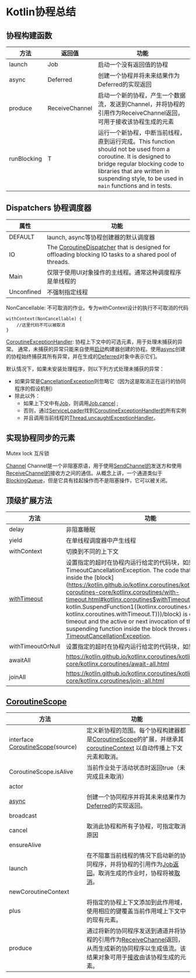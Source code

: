 # Kotlin协程总结

## 协程构建函数

| 方法        | 返回值         | 功能                                                         |
| ----------- | -------------- | ------------------------------------------------------------ |
| launch      | Job            | 启动一个没有返回值的协程                                     |
| async       | Deferred       | 创建一个协程并将未来结果作为Deferred的实现返回               |
| produce     | ReceiveChannel | 启动一个新的协程，产生一个数据流，发送到Channel，并将协程的引用作为ReceiveChannel返回，可用于接收该协程生成的元素 |
| runBlocking | T              | 运行一个新协程，中断当前线程，直到运行完成。This function should not be used from a coroutine. It is designed to bridge regular blocking code to libraries that are written in suspending style, to be used in `main` functions and in tests. |



## Dispatchers 协程调度器

| 属性       | 功能                                                         |
| ---------- | ------------------------------------------------------------ |
| DEFAULT    | launch, async等协程创建器的默认调度器                        |
| IO         | The [CoroutineDispatcher](https://kotlin.github.io/kotlinx.coroutines/kotlinx-coroutines-core/kotlinx.coroutines/-coroutine-dispatcher/index.html) that is designed for offloading blocking IO tasks to a shared pool of threads. |
| Main       | 仅限于使用UI对象操作的主线程。通常这种调度程序是单线程的     |
| Unconfined | 不强制指定线程                                               |



NonCancellable: 不可取消的作业。专为withContext设计的执行不可取消的代码

```
withContext(NonCancellable) {
	//这里代码不可以被取消
}
```

[CoroutineExceptionHandler](https://kotlin.github.io/kotlinx.coroutines/kotlinx-coroutines-core/kotlinx.coroutines/-coroutine-exception-handler/index.html): 协程上下文中的可选元素，用于处理未捕获的异常。 通常，未捕获的异常只能来自使用[启动](https://kotlin.github.io/kotlinx.coroutines/kotlinx-coroutines-core/kotlinx.coroutines/launch.html)构建器创建的协程。使用[async](https://kotlin.github.io/kotlinx.coroutines/kotlinx-coroutines-core/kotlinx.coroutines/async.html)创建的协程始终捕获其所有异常，并在生成的[Deferred](https://kotlin.github.io/kotlinx.coroutines/kotlinx-coroutines-core/kotlinx.coroutines/-deferred/index.html)对象中表示它们。

默认情况下，如果未安装处理程序，则以下列方式处理未捕获的异常：

- 如果异常是[CancellationException](https://kotlin.github.io/kotlinx.coroutines/kotlinx-coroutines-core/kotlinx.coroutines/-cancellation-exception/index.html)则忽略它（因为这是取消正在运行的协同程序的假设机制）
- 除此以外：
  - 如果上下文中有[Job](https://kotlin.github.io/kotlinx.coroutines/kotlinx-coroutines-core/kotlinx.coroutines/-job/index.html)，则调用[Job.cancel](https://kotlin.github.io/kotlinx.coroutines/kotlinx-coroutines-core/kotlinx.coroutines/-job/cancel.html) ;
  - 否则，通过[ServiceLoader](https://kotlin.github.io/kotlinx.coroutines/kotlinx-coroutines-core/kotlinx.coroutines/-coroutine-exception-handler/index.html#)找到[CoroutineExceptionHandler的](https://kotlin.github.io/kotlinx.coroutines/kotlinx-coroutines-core/kotlinx.coroutines/-coroutine-exception-handler/index.md)所有实例
  - 并且调用当前线程的[Thread.uncaughtExceptionHandler](http://docs.oracle.com/javase/8/docs/api/java/lang/Thread.html#uncaughtExceptionHandler)。



## 实现协程同步的元素

Mutex	lock	互斥锁

[Channel](https://kotlin.github.io/kotlinx.coroutines/kotlinx-coroutines-core/kotlinx.coroutines.channels/-channel/index.html)  Channel是一个非阻塞原语，用于使用[SendChannel的](https://kotlin.github.io/kotlinx.coroutines/kotlinx-coroutines-core/kotlinx.coroutines.channels/-send-channel/index.html)发送方和使用[ReceiveChannel的](https://kotlin.github.io/kotlinx.coroutines/kotlinx-coroutines-core/kotlinx.coroutines.channels/-receive-channel/index.html)接收方之间的通信。从概念上讲，一个通道类似于[BlockingQueue](http://docs.oracle.com/javase/8/docs/api/java/util/concurrent/BlockingQueue.html)，但是它具有挂起操作而不是阻塞操作，它可以被关闭。

## 顶级扩展方法

| 方法                                                         | 功能                                                         |
| ------------------------------------------------------------ | ------------------------------------------------------------ |
| delay                                                        | 非阻塞睡眠                                                   |
| yield                                                        | 在单线程调度器中产生线程                                     |
| withContext                                                  | 切换到不同的上下文                                           |
| [withTimeout](https://kotlin.github.io/kotlinx.coroutines/kotlinx-coroutines-core/kotlinx.coroutines/with-timeout.html) | 设置指定的超时在协程内运行给定的代码块，如果超时，抛出TimeoutCancellationException. The code that is executing inside the [block](https://kotlin.github.io/kotlinx.coroutines/kotlinx-coroutines-core/kotlinx.coroutines/with-timeout.html#kotlinx.coroutines$withTimeout(kotlin.Long, kotlin.SuspendFunction1((kotlinx.coroutines.CoroutineScope, kotlinx.coroutines.withTimeout.T)))/block) is cancelled on timeout and the active or next invocation of the cancellable suspending function inside the block throws a [TimeoutCancellationException](https://kotlin.github.io/kotlinx.coroutines/kotlinx-coroutines-core/kotlinx.coroutines/-timeout-cancellation-exception.html). |
| withTimeoutOrNull                                            | 设置指定的超时在协程内运行给定的代码块，如果超时，返回null   |
| awaitAll                                                     | https://kotlin.github.io/kotlinx.coroutines/kotlinx-coroutines-core/kotlinx.coroutines/await-all.html |
| joinAll                                                      | https://kotlin.github.io/kotlinx.coroutines/kotlinx-coroutines-core/kotlinx.coroutines/join-all.html |



## [CoroutineScope](https://kotlin.github.io/kotlinx.coroutines/kotlinx-coroutines-core/kotlinx.coroutines/-coroutine-scope/index.html)

| 方法                                                         | 功能                                                         |
| ------------------------------------------------------------ | ------------------------------------------------------------ |
| interface [CoroutineScope](https://kotlin.github.io/kotlinx.coroutines/kotlinx-coroutines-core/kotlinx.coroutines/-coroutine-scope/index.html)(source) | 定义新协程的范围。每个协程构建器都是[CoroutineScope](https://kotlin.github.io/kotlinx.coroutines/kotlinx-coroutines-core/kotlinx.coroutines/-coroutine-scope/index.md)的扩展，并继承其[coroutineContext](https://kotlin.github.io/kotlinx.coroutines/kotlinx-coroutines-core/kotlinx.coroutines/-coroutine-scope/coroutine-context.html) 以自动传播上下文元素和取消。 |
| CoroutineScope.isAlive                                       | 当前作业处于活动状态时返回true（未完成且未取消）             |
| actor                                                        |                                                              |
| [async](https://kotlin.github.io/kotlinx.coroutines/kotlinx-coroutines-core/kotlinx.coroutines/async.html) | 创建一个协同程序并将其未来结果作为[Deferred](https://kotlin.github.io/kotlinx.coroutines/kotlinx-coroutines-core/kotlinx.coroutines/-deferred/index.html)的实现返回。 |
| broadcast                                                    |                                                              |
| cancel                                                       | 取消此协程和所有子协程，可指定取消原因                       |
| ensureAlive                                                  |                                                              |
| launch                                                       | 在不阻塞当前线程的情况下启动新的协同程序，并将协程的引用作为[Job返回](https://kotlin.github.io/kotlinx.coroutines/kotlinx-coroutines-core/kotlinx.coroutines/-job/index.html)。取消生成的作业时，协程将被[取消](https://kotlin.github.io/kotlinx.coroutines/kotlinx-coroutines-core/kotlinx.coroutines/-job/cancel.html)。 |
| newCoroutineContext                                          |                                                              |
| plus                                                         | 将指定的协程上下文添加到此作用域，使用相应的键覆盖当前作用域上下文中的现有元素。 |
| produce                                                      | 通过将新的协同程序发送到通道并将协程的引用作为[ReceiveChannel](https://kotlin.github.io/kotlinx.coroutines/kotlinx-coroutines-core/kotlinx.coroutines.channels/-receive-channel/index.html)返回，从而生成新的协同程序以生成值流。该结果对象可用于[接收](https://kotlin.github.io/kotlinx.coroutines/kotlinx-coroutines-core/kotlinx.coroutines.channels/-receive-channel/receive.html)由该协程生成的元素。 |











